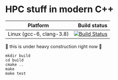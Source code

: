 # HPC stuff in modern C++


Platform | Build status
---------|-------------:
Linux (gcc-6, clang-3.8)| [![Build Status](https://travis-ci.org/plang85/hpc_modern_cpp.svg?branch=master)](https://travis-ci.org/plang85/hpc_modern_cpp)

:construction: this is under heavy construction right now :construction:
```
mkdir build
cd build
cmake ..
make
make test
```
